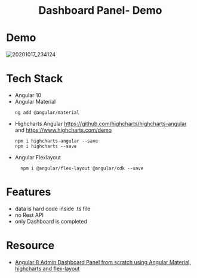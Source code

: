 <h1 align="center">Dashboard Panel- Demo</h1>


# Demo
![20201017_234124](https://user-images.githubusercontent.com/40550117/96354075-9e4daf80-10d2-11eb-9bd3-fe6c768b2ffb.gif)



# Tech Stack
- Angular 10
- Angular Material
   ```
   ng add @angular/material
   ```
- Highcharts Angular https://github.com/highcharts/highcharts-angular and https://www.highcharts.com/demo
    ```
    npm i highcharts-angular --save
    npm i highcharts --save
    ```
- Angular Flexlayout
  ```
    npm i @angular/flex-layout @angular/cdk --save
  ```
# Features
- data is hard code inside .ts file
- no Rest API
- only Dashboard is completed


# Resource
- [Angular 8 Admin Dashboard Panel from scratch using Angular Material, highcharts and flex-layout](https://www.youtube.com/watch?v=FP7Hs8lTy1k)